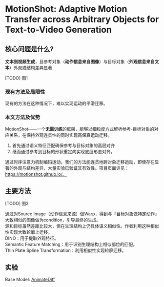 # MotionShot: Adaptive Motion Transfer across Arbitrary Objects for Text-to-Video Generation

## 核心问题是什么?

**文本到视频生成**，且参考对象（**动作信息来自图像**）与目标对象（**外观信息来自文本**）外观或结构差异显著

[TODO] 图1

### 现有方法及局限性

现有的方法在这种情况下，难以实现运动的平滑迁移。

### 本文方法及优势

MotionShot——一个**无需训练**的框架，能够以细粒度方式解析参考-目标对象的对应关系，在保持外观连贯性的同时实现高保真运动迁移。

1. 首先通过语义特征匹配确保参考与目标对象的高层对齐  
2. 继而通过参考到目标的形状重定向实现底层形态对齐。

通过时序注意力机制编码运动，我们的方法能连贯地跨对象迁移运动，即使存在显著的外观与结构差异，大量实验已验证其有效性。项目页面详见：https://motionshot.github.io/。

## 主要方法

[TODO] 图2

通过对Source Image（动作信息来源）做Warp，得到与『目标对象做特定动作』大致相似的图像做为condition，引导最终的生成。  
源和目标虽然差距比较大，但在生理结构上仍具体语义相似性。作者利用这种相似性实现大致轮廓上迁移。    
DINO：用于提取外观特征。  
Semantic Feature Matching：用于识别生理结构上相似部位的匹配。  
Thin Plate Spline Transformation：利用相似性实现轮廓迁移。  

## 实验

Base Model: [AnimateDiff](./59.md)